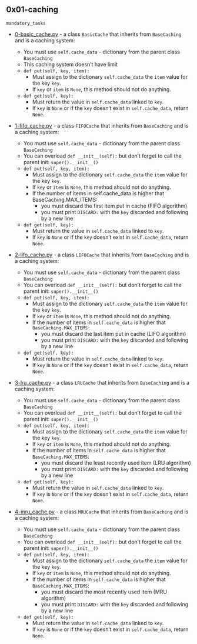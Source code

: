 ## 0x01-caching

`mandatory_tasks`
* [0-basic_cache.py]() - a class `BasicCache` that inherits from `BaseCaching` and is a caching system:

	* You must use `self.cache_data` - dictionary from the parent class `BaseCaching`
	* This caching system doesn’t have limit
	* `def put(self, key, item):`
		* Must assign to the dictionary `self.cache_data` the `item` value for the key `key`.
		* If `key` or `item` is `None`, this method should not do anything.
	* `def get(self, key):`
		* Must return the value in `self.cache_data` linked to `key`.
		* If `key` is `None` or if the `key` doesn’t exist in `self.cache_data`, return `None`.
* [1-fifo_cache.py]() - a class `FIFOCache` that inherits from `BaseCaching` and is a caching system:

	* You must use `self.cache_data` - dictionary from the parent class `BaseCaching`
	* You can overload `def __init__(self):` but don’t forget to call the parent init: `super().__init__()`
	* `def put(self, key, item):`
		* Must assign to the dictionary `self.cache_data` the `item` value for the key `key`.
		* If `key` or `item` is `None`, this method should not do anything.
		* If the number of items in self.cache_data is higher that BaseCaching.MAX_ITEMS:
			* you must discard the first item put in cache (FIFO algorithm)
			* you must print `DISCARD:` with the `key` discarded and following by a new line
	* `def get(self, key):`
		* Must return the value in `self.cache_data` linked to `key`.
		* If `key` is `None` or if the `key` doesn’t exist in `self.cache_data`, return `None`.
* [2-lifo_cache.py]() - a class `LIFOCache` that inherits from `BaseCaching` and is a caching system:

	* You must use `self.cache_data` - dictionary from the parent class `BaseCaching`
	* You can overload `def __init__(self):` but don’t forget to call the parent init: `super().__init__()`
	* `def put(self, key, item):`
		* Must assign to the dictionary `self.cache_data` the `item` value for the key `key`.
		* If `key` or `item` is `None`, this method should not do anything.
		* If the number of items in `self.cache_data` is higher that `BaseCaching.MAX_ITEMS:`
			* you must discard the last item put in cache (LIFO algorithm)
			* you must print `DISCARD:` with the `key` discarded and following by a new line
	* `def get(self, key):`
		* Must return the value in `self.cache_data` linked to `key`.
		* If `key` is `None` or if the `key` doesn’t exist in `self.cache_data`, return `None`.
* [3-lru_cache.py]() - a class `LRUCache` that inherits from `BaseCaching` and is a caching system:

	* You must use `self.cache_data` - dictionary from the parent class `BaseCaching`
	* You can overload `def __init__(self):` but don’t forget to call the parent init: `super().__init__()`
	* `def put(self, key, item):`
		* Must assign to the dictionary `self.cache_data` the `item` value for the key `key`.
		* If `key` or `item` is `None`, this method should not do anything.
		* If the number of items in `self.cache_data` is higher that `BaseCaching.MAX_ITEMS`:
			* you must discard the least recently used item (LRU algorithm)
			* you must print `DISCARD:` with the `key` discarded and following by a new line
	* `def get(self, key):`
		* Must return the value in `self.cache_data` linked to `key`.
		* If `key` is `None` or if the `key` doesn’t exist in `self.cache_data`, return `None`.
* [4-mru_cache.py]() - a class `MRUCache` that inherits from `BaseCaching` and is a caching system:

	* You must use `self.cache_data` - dictionary from the parent class `BaseCaching`
	* You can overload `def __init__(self):` but don’t forget to call the parent init: `super().__init__()`
	* `def put(self, key, item):`
		* Must assign to the dictionary `self.cache_data` the `item` value for the key `key`.
		* If `key` or `item` is `None`, this method should not do anything.
		* If the number of items in `self.cache_data` is higher that `BaseCaching.MAX_ITEMS`:
			* you must discard the most recently used item (MRU algorithm)
			* you must print `DISCARD:` with the `key` discarded and following by a new line
	* `def get(self, key):`
		* Must return the value in `self.cache_data` linked to `key`.
		* If `key` is `None` or if the `key` doesn’t exist in `self.cache_data`, return `None`.
